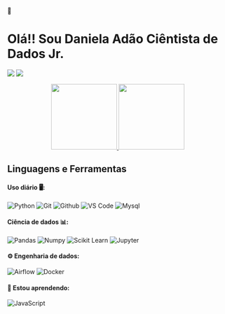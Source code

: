 👋
# Olá!! Sou Daniela Adão Ciêntista de Dados Jr.
<a href = "mailto:daniacadam@gmail.com"><img src="https://img.shields.io/badge/-Gmail-%23333?style=for-the-badge&logo=gmail&logoColor=white" target="_blank"></a>
<a href="https://www.linkedin.com/in/daniela-adão-a521921a1" target="_blank"><img src="https://img.shields.io/badge/-LinkedIn-%230077B5?style=for-the-badge&logo=linkedin&logoColor=white" target="_blank"></a> 

<div align="center">
  <a href="https://github.com/daniado">
    <img height="150em" src="https://github-readme-stats.vercel.app/api?username=daniadao&count_private=true&include_all_commits=true&show_icons=true&theme=dracula&hide_border=false&show_owner=true"/>
    <img height="150em" src="https://github-readme-stats.vercel.app/api/top-langs/?username=daniadao&theme=dracula&hide_border=false&&layout=compact"/>
  </a>
</div>
  
 ## **Linguagens e Ferramentas**
  ####  Uso diário 🖥️:
 ![Python](https://img.shields.io/badge/-Python-black?style=flat-square&logo=Python)
 ![Git](https://img.shields.io/badge/-Git-black?style=flat-square&logo=Git)
 ![Github](https://img.shields.io/badge/-Github-black?style=flat-square&logo=Github)
 ![VS Code](https://img.shields.io/badge/-VS%20Code-black?style=flat-square&logo=visual-studio-code)
 ![Mysql](https://img.shields.io/badge/MySQL-black?style=flat-square&logo=MySQL)

  
  ####  Ciência de dados 📊:
![Pandas](https://img.shields.io/badge/-Pandas-black?style=flat-square&logo=Pandas)
 ![Numpy](https://img.shields.io/badge/-Numpy-black?style=flat-square&logo=Numpy)
 ![Scikit Learn](https://img.shields.io/badge/-Scikit%20Learn-black?style=flat-square&logo=scikit-learn)
 ![Jupyter](https://img.shields.io/badge/-Jupyter-black?style=flat-square&logo=Jupyter)
 
 #### ⚙️ Engenharia de dados:
 ![Airflow](https://img.shields.io/badge/-Airflow-black?style=flat-square&logo=Apache-Airflow)
 ![Docker](https://img.shields.io/badge/-Docker-black?style=flat-square&logo=Docker)
 
 
  #### 📖 Estou aprendendo:
![JavaScript](https://img.shields.io/badge/-JavaScript-black?style=flat-square&logo=JavaScript)
 
 </div>

  
  
